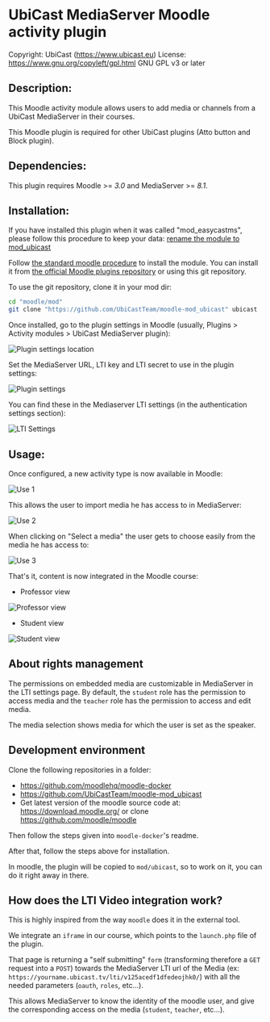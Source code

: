 UbiCast MediaServer Moodle activity plugin
==========================================

Copyright: UbiCast (https://www.ubicast.eu)
License: https://www.gnu.org/copyleft/gpl.html GNU GPL v3 or later

Description:
------------

This Moodle activity module allows users to add media or channels from a UbiCast MediaServer in their courses.

This Moodle plugin is required for other UbiCast plugins (Atto button and Block plugin).


Dependencies:
-------------

This plugin requires Moodle >= *3.0* and MediaServer >= *8.1*.


Installation:
-------------

If you have installed this plugin when it was called "mod_easycastms", please follow this procedure to keep your data:
[rename the module to mod_ubicast](how%20to%20rename%20plugin.md)

Follow [the standard moodle procedure](https://docs.moodle.org/30/en/Installing_plugins) to install the module. You can install it from [the official Moodle plugins repository](https://moodle.org/plugins/view.php?plugin=mod_ubicast) or using this git repository.

To use the git repository, clone it in your mod dir:

```bash
cd "moodle/mod"
git clone "https://github.com/UbiCastTeam/moodle-mod_ubicast" ubicast
```

Once installed, go to the plugin settings in Moodle (usually, Plugins > Activity modules > UbiCast MediaServer plugin):

![Plugin settings location](../assets/plugin-location.png)

Set the MediaServer URL, LTI key and LTI secret to use in the plugin settings:

![Plugin settings](../assets/plugin-settings.png)

You can find these in the Mediaserver LTI settings (in the authentication settings section):

![LTI Settings](../assets/lti-settings.png)


Usage:
------

Once configured, a new activity type is now available in Moodle:

![Use 1](../assets/use1.png)

This allows the user to import media he has access to in MediaServer:

![Use 2](../assets/use2.png)

When clicking on "Select a media" the user gets to choose easily from the media he has access to:

![Use 3](../assets/use3.png)

That's it, content is now integrated in the Moodle course:

* Professor view

![Professor view](../assets/professor-view.jpg)

* Student view

![Student view](../assets/student-view.jpg)


About rights management
-----------------------

The permissions on embedded media are customizable in MediaServer in the LTI settings page. By default, the `student` role has the permission to access media and the `teacher` role has the permission to access and edit media.

The media selection shows media for which the user is set as the speaker.


Development environment
-----------------------

Clone the following repositories in a folder:

* https://github.com/moodlehq/moodle-docker
* https://github.com/UbiCastTeam/moodle-mod_ubicast
* Get latest version of the moodle source code at: https://download.moodle.org/ or clone https://github.com/moodle/moodle

Then follow the steps given into `moodle-docker`'s readme.

After that, follow the steps above for installation.

In moodle, the plugin will be copied to `mod/ubicast`, so to work on it, you can do it right away in there.


How does the LTI Video integration work?
----------------------------------------

This is highly inspired from the way `moodle` does it in the external tool.

We integrate an `iframe` in our course, which points to the `launch.php` file of the plugin.

That page is returning a "self submitting" `form` (transforming therefore a `GET` request into a `POST`) towards the MediaServer LTI url of the Media (ex: `https://yourname.ubicast.tv/lti/v125acedf1dfedeojhk0/`) with all the needed parameters (`oauth`, `roles`, etc...).

This allows MediaServer to know the identity of the moodle user, and give the corresponding access on the media (`student`, `teacher`, etc...).
